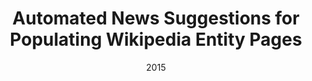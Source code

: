 ---
title: "Automated News Suggestions for Populating Wikipedia Entity Pages"
collection: publications
permalink: /publication/2015-DBLP:conf_cikm_FetahuMA15
date: 2015
venue: 'Proceedings of the 24th {ACM} International Conference on Information and Knowledge Management, {CIKM} 2015, Melbourne, VIC, Australia, October 19 - 23, 2015'
---